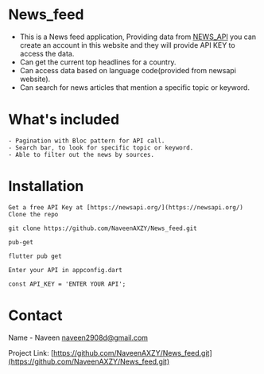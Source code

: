# News_feed

   - This is a News feed application, Providing data from [NEWS_API](https://newsapi.org/) you can create an account in this website
    and they will provide API KEY to access the data.
   - Can get the current top headlines for a country.
   - Can access data based on language code(provided from newsapi website).
   - Can search for news articles that mention a specific topic or keyword.

# What's included

    - Pagination with Bloc pattern for API call.
    - Search bar, to look for specific topic or keyword.
    - Able to filter out the news by sources.

# Installation

    Get a free API Key at [https://newsapi.org/](https://newsapi.org/)
    Clone the repo

    git clone https://github.com/NaveenAXZY/News_feed.git

    pub-get

    flutter pub get

    Enter your API in appconfig.dart

    const API_KEY = 'ENTER YOUR API';

# Contact

 Name - Naveen [naveen2908d@gmail.com](naveen2908d@gmail.com)

 Project Link: [https://github.com/NaveenAXZY/News_feed.git](https://github.com/NaveenAXZY/News_feed.git)
